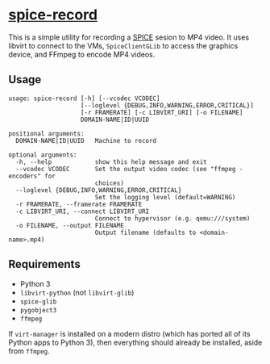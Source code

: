 [spice-record]
============
This is a simple utility for recording a [SPICE] sesion to MP4 video.
It uses libvirt to connect to the VMs, `SpiceClientGLib` to access the graphics
device, and FFmpeg to encode MP4 videos.

## Usage
```
usage: spice-record [-h] [--vcodec VCODEC]
                    [--loglevel {DEBUG,INFO,WARNING,ERROR,CRITICAL}]
                    [-r FRAMERATE] [-c LIBVIRT_URI] [-o FILENAME]
                    DOMAIN-NAME|ID|UUID

positional arguments:
  DOMAIN-NAME|ID|UUID   Machine to record

optional arguments:
  -h, --help            show this help message and exit
  --vcodec VCODEC       Set the output video codec (see "ffmpeg -encoders" for
                        choices)
  --loglevel {DEBUG,INFO,WARNING,ERROR,CRITICAL}
                        Set the logging level (default=WARNING)
  -r FRAMERATE, --framerate FRAMERATE
  -c LIBVIRT_URI, --connect LIBVIRT_URI
                        Connect to hypervisor (e.g. qemu:///system)
  -o FILENAME, --output FILENAME
                        Output filename (defaults to <domain-name>.mp4)
```

## Requirements
- Python 3
- `libvirt-python` (not `libvirt-glib`)
- `spice-glib`
- `pygobject3`
- `ffmpeg`

If `virt-manager` is installed on a modern distro (which has ported all of its
Python apps to Python 3), then everything should already be installed, aside
from `ffmpeg`.

[spice-record]: https://github.com/JonathonReinhart/spice-record
[SPICE]: https://www.spice-space.org/
